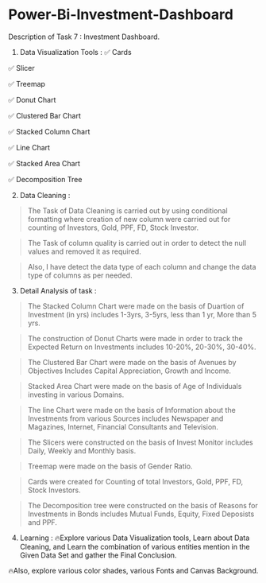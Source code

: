 # Power-Bi-Investment-Dashboard

Description of Task 7 : Investment Dashboard.


1. Data Visualization Tools :
✅ Cards

✅ Slicer

✅ Treemap

✅ Donut Chart

✅ Clustered Bar Chart

✅ Stacked Column Chart 

✅ Line Chart

✅ Stacked Area Chart

✅ Decomposition Tree

  

2. Data Cleaning :
> The Task of Data Cleaning is carried out by using conditional formatting where creation of new column were carried out for counting of Investors, Gold, PPF, FD, Stock Investor.

> The Task of column quality is carried out in order to detect the null values and removed it as required.

> Also, I have detect the data type of each column and change the data type of columns as per needed.


3. Detail Analysis of task :
> The Stacked Column Chart were made on the basis of Duartion of Investment (in yrs) includes 1-3yrs, 3-5yrs, less than 1 yr, More than 5 yrs.

> The construction of Donut Charts were made in order to track the Expected Return on Investments includes 10-20%, 20-30%, 30-40%.

> The Clustered Bar Chart were made on the basis of Avenues by Objectives Includes Capital Appreciation, Growth and Income.

> Stacked Area Chart were made on the basis of Age of Individuals investing in various Domains.

> The line Chart were made on the basis of Information about the Investments from various Sources includes Newspaper and Magazines, Internet, Financial Consultants and Television.

> The Slicers were constructed on the basis of Invest Monitor includes Daily, Weekly and Monthly basis.

> Treemap were made on the basis of Gender Ratio.

> Cards were created for Counting of total Investors, Gold, PPF, FD, Stock Investors.

> The Decomposition tree were constructed on the basis of Reasons for Investments in Bonds includes Mutual Funds, Equity, Fixed Deposists and PPF.


4. Learning :
🔥Explore various Data Visualization tools, Learn about Data Cleaning, and Learn the combination of various entities mention in the Given Data Set and gather the Final Conclusion.

🔥Also, explore various color shades, various Fonts and Canvas Background.

